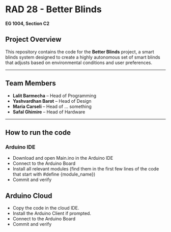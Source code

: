 # RAD 28 - Better Blinds  
**EG 1004, Section C2**  

## Project Overview  
This repository contains the code for the **Better Blinds** project, a smart blinds system designed to create a highly autonomous set of smart blinds that adjusts based on environmental conditions and user preferences. 

---

## Team Members  
- **Lalit Barmecha** – Head of Programming  
- **Yashvardhan Barot** – Head of Design  
- **Maria Carseli** –  Head of ... something
- **Safal Ghimire** – Head of Hardware  

---
## How to run the code
### Arduino IDE
- Download and open Main.ino in the Arduino IDE
- Connect to the Arduino Board
- Install all relevant modules (find them in the first few lines of the code that start with #define {module_name})
- Commit and verify

## Arduino Cloud
- Copy the code in the cloud IDE.
- Install the Arduino Client if prompted.
- Connect to the Arduino Board
- Commit and verify
